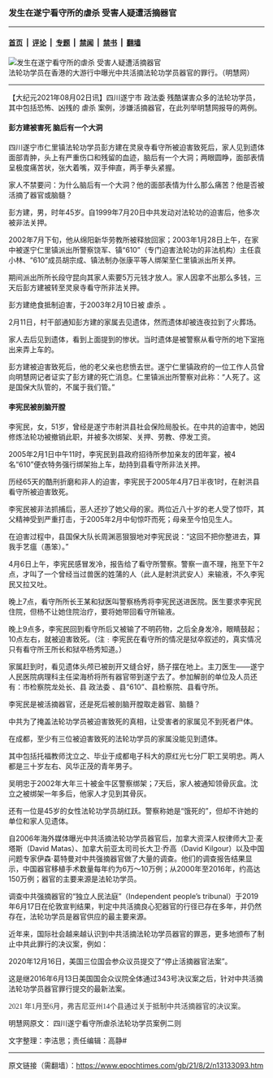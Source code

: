 ### 发生在遂宁看守所的虐杀 受害人疑遭活摘器官

---

#### [首页](../../../..?n13133093) &nbsp;|&nbsp; [评论](../../../../../epoch-comment?n13133093) &nbsp;|&nbsp; [专题](../../../../../epoch-special?n13133093) &nbsp;|&nbsp; [禁闻](../../../../../epoch-news?n13133093) &nbsp;|&nbsp; [禁书](../../../../../books?n13133093) &nbsp;|&nbsp; [翻墙](https://github.com/gfw-breaker/nogfw/blob/master/README.md?n13133093)


<div><img alt="发生在遂宁看守所的虐杀 受害人疑遭活摘器官" class="attachment-djy_600_400 size-djy_600_400 wp-post-image" src="https://i.epochtimes.com/assets/uploads/2021/08/id13133525-dsc-1725-600x400.jpg"/>
<div class="caption">
 法轮功学员在香港的大游行中曝光中共活摘法轮功学员器官的罪行。（明慧网）
</div></div><hr/><div class="post_content" id="artbody" itemprop="articleBody">
 <!-- article content begin -->
 <p>
  【大纪元2021年08月02日讯】四川遂宁市
  <ok href="https://www.epochtimes.com/gb/tag/%E6%94%BF%E6%B3%95%E5%A7%94.html">
   政法委
  </ok>
  残酷谋害众多的法轮功学员，其中包括恐怖、凶残的
  <ok href="https://www.epochtimes.com/gb/tag/%E8%99%90%E6%9D%80.html">
   虐杀
  </ok>
  案例，涉嫌活摘器官，在此列举明慧网报导的两例。
 </p>
 <h4>
  <b>
   彭方建被害死 脑后有一个大洞
  </b>
 </h4>
 <p>
  四川遂宁市仁里镇法轮功学员彭方建在灵泉寺看守所被迫害致死后，家人见到遗体面部青肿，头上有严重伤口和残留的血迹，脑后有一个大洞；两眼圆睁，面部表情呈极度痛苦状，张大着嘴，双手伸直，两手拳头紧握。
 </p>
 <p>
  家人不禁要问：为什么脑后有一个大洞？他的面部表情为什么那么痛苦？他是否被活摘了器官或脑髓？
 </p>
 <p>
  彭方建，男，时年45岁。自1999年7月20日中共发动对法轮功的迫害后，他多次被非法关押。
 </p>
 <p>
  2002年7月下旬，他从绵阳新华劳教所被释放回家；2003年1月28日上午，在家中被遂宁仁里镇派出所警察饶军、镇“610”（专门迫害法轮功的非法机构）主任袁小林、“610”成员胡宗成、镇法制办张康平等人绑架至仁里镇派出所关押。
 </p>
 <p>
  期间派出所所长段守昆向其家人索要5万元钱才放人。家人因拿不出那么多钱，三天后彭方建被转至灵泉寺看守所非法关押。
 </p>
 <p>
  彭方建绝食抵制迫害，于2003年2月10日被
  <ok href="https://www.epochtimes.com/gb/tag/%E8%99%90%E6%9D%80.html">
   虐杀
  </ok>
  。
 </p>
 <p>
  2月11日，村干部通知彭方建的家属去见遗体，然而遗体却被连夜拉到了火葬场。
 </p>
 <p>
  家人去后见到遗体，看到上面提到的惨状。当时遗体是被警察从看守所的地下室拖出来弄上车的。
 </p>
 <p>
  彭方建被迫害致死后，他的老父亲也悲愤去世。遂宁仁里镇政府的一位工作人员曾向明慧网记者证实了彭方建的死亡消息。仁里镇派出所警察对此称：“人死了。这是国保大队管的，不属于我们管。”
 </p>
 <h4>
  <b>
   李宪民被剖脑开膛
  </b>
 </h4>
 <p>
  李宪民，女，51岁，曾经是遂宁市射洪县社会保险局股长。在中共的迫害中，她因修炼法轮功被撤销此职，并被多次绑架、关押、劳教、停发工资。
 </p>
 <p>
  2005年2月1日中午11时，李宪民到县政府招待所参加亲友的团年宴，被4名“610”便衣特务强行绑架抬上车，劫持到县看守所非法关押。
 </p>
 <p>
  历经65天的酷刑折磨和非人的迫害，李宪民于2005年4月7日半夜1时，在射洪县看守所被迫害致死。
 </p>
 <p>
  李宪民被非法抓捕后，恶人还抄了她父母的家。两位近八十岁的老人受了惊吓，其父精神受到严重打击，于2005年2月中旬惊吓而死；母亲至今怕见生人。
 </p>
 <p>
  在迫害过程中，县国保大队长周渊恶狠狠地对李宪民说：“这回不把你整进去，算我手艺瘟（愚笨）。”
 </p>
 <p>
  4月6日上午，李宪民感冒发冷，报告给了看守所警察。警察一直不理，拖至下午2点，才叫了一个曾经当过兽医的姓蒲的人（此人是射洪武安人）来输液，不久李宪民又拉又吐。
 </p>
 <p>
  晚上7点，看守所所长王某和狱医叫警察杨秀将李宪民送进医院。医生要求李宪民住院，但杨不让她住院治疗，要将她带回看守所输液。
 </p>
 <p>
  晚上9点多，李宪民回到看守所后又被输了不明药物，之后全身发冷，眼睛鼓起；10点左右，就被迫害致死。（注﹕李宪民在看守所的情况是狱卒叙述的，真实情况只有看守所王所长和狱卒杨秀知道。）
 </p>
 <p>
  家属赶到时，看见遗体头颅已被剖开又缝合好，肠子摆在地上。主刀医生——遂宁人民医院病理科主任梁海桥将所有器官带到遂宁去了。参加解剖的单位及人员还有：市检察院龙处长、县
  <ok href="https://www.epochtimes.com/gb/tag/%E6%94%BF%E6%B3%95%E5%A7%94.html">
   政法委
  </ok>
  、县“610”、县检察院、县看守所。
 </p>
 <p>
  李宪民是被活摘器官，还是死后被剖脑开膛取走器官、脑髓？
 </p>
 <p>
  中共为了掩盖法轮功学员被迫害致死的真相，让受害者的家属见不到死者尸体。
 </p>
 <p>
  在成都，至少有三位被迫害致死的法轮功学员的家属没能见到遗体。
 </p>
 <p>
  其中包括托福教师沈立之、毕业于成都电子科大的原红光七分厂职工吴明忠。两人都是三十岁左右、风华正茂的青年男子。
 </p>
 <p>
  吴明忠于2002年大年三十被金牛区警察绑架；7天后，家人被通知领骨灰盒。沈立之被绑架一年多后，他家人才见到其骨灰。
 </p>
 <p>
  还有一位是45岁的女性法轮功学员胡红跃。警察称她是“饿死的”，但却不许她的单位和家人见遗体。
 </p>
 <p>
  自2006年海外媒体曝光中共活摘法轮功学员器官后，加拿大资深人权律师大卫·麦塔斯（David Matas）、加拿大前亚太司司长大卫‧乔高（David Kilgour）以及中国问题专家伊森‧葛特曼对中共强摘器官做了大量的调查。他们的调查报告结果显示，中国器官移植手术数量每年约为6万～10万例；从2000年至2016年，约高达150万例；器官的主要来源是法轮功学员。
 </p>
 <p>
  调查中共强摘器官的“独立人民法庭”（Independent people’s tribunal）于2019年6月17日在伦敦宣判结果，判定中共活摘良心犯器官的行径已存在多年，并仍然存在，法轮功学员是器官供应的最主要来源。
 </p>
 <p>
  近年来，国际社会越来越认识到中共活摘法轮功学员器官的罪恶，更多地颁布了制止中共此罪行的决议案，例如：
 </p>
 <p>
  2020年12月16日，美国三位国会参众议员提交了“停止活摘器官法案”。
 </p>
 <p>
  这是继2016年6月13日美国国会众议院全体通过343号决议案之后，针对中共活摘法轮功学员器官罪行提交的最新法案。
 </p>
 <p>
  <span style="font-family: 'PMingLiU',serif; color: #333333;">
   2021
  </span>
  <span style="font-family: 'PMingLiU',serif; color: #333333;">
   年1月至6月，弗吉尼亚州14个县通过关于抵制中共活摘器官的决议案。
  </span>
 </p>
 <p>
  明慧网原文：
  <ok href="http://big5.minghui.org/mh/articles/2021/8/2/%E5%9B%9B%E5%B7%9D%E9%81%82%E5%AF%A7%E7%9C%8B%E5%AE%88%E6%89%80%E8%99%90%E6%AE%BA%E6%B3%95%E8%BC%AA%E5%8A%9F%E5%AD%B8%E5%93%A1%E6%A1%88%E4%BE%8B%E4%BA%8C%E5%89%87-429008.html">
   四川遂宁看守所虐杀法轮功学员案例二则
  </ok>
 </p>
 <p>
  文字整理：李洁思；责任编辑：高静#
 </p>
 <!-- article content end -->
 <div id="below_article_ad">
 </div>
</div>


---

原文链接（需翻墙）：https://www.epochtimes.com/gb/21/8/2/n13133093.htm
